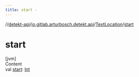 ```yaml
---
title: start -
---
```

//[detekt-api](../../index.md)/[io.gitlab.arturbosch.detekt.api](../index.md)/[TextLocation](index.md)/[start](start.md)



# start  
[jvm]  
Content  
val [start](start.md): [Int](https://kotlinlang.org/api/latest/jvm/stdlib/kotlin/-int/index.html)  



